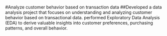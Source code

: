 #Analyze customer behavior based on transaction data
##Developed a data analysis project that focuses on understanding and analyzing
customer behavior based on transactional data. performed Exploratory
Data Analysis (EDA) to derive valuable insights into customer preferences,
purchasing patterns, and overall behavior.
